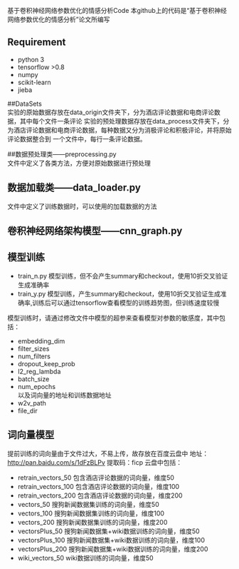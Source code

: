 基于卷积神经网络参数优化的情感分析Code
本github上的代码是“基于卷积神经网络参数优化的情感分析”论文所编写


## Requirement 	
- python 3 	
- tensorflow >0.8 	
- numpy 	
- scikit-learn 	
- jieba 	

##DataSets	
实验的原始数据存放在data_origin文件夹下，分为酒店评论数据和电商评论数据，其中每个文件一条评论
实验的预处理数据存放在data_process文件夹下，分为酒店评论数据和电商评论数据，每种数据又分为消极评论和积极评论，并将原始评论数据整合到
一个文件中，每行一条评论数据。

##数据预处理类——preprocessing.py	
文件中定义了各类方法，方便对原始数据进行预处理

## 数据加载类——data_loader.py
文件中定义了训练数据时，可以使用的加载数据的方法

## 卷积神经网络架构模型——cnn_graph.py
	
## 模型训练
- train_n.py      模型训练，但不会产生summary和checkout，使用10折交叉验证生成准确率
- train_y.py      模型训练，产生summary和checkout，使用10折交叉验证生成准确率,训练后可以通过tensorflow查看模型的训练趋势图，但训练速度较慢
	
模型训练时，请通过修改文件中模型的超参来查看模型对参数的敏感度，其中包括：
- embedding_dim
- filter_sizes
- num_filters
- dropout_keep_prob 
- l2_reg_lambda
- batch_size
- num_epochs	
以及词向量的地址和训练数据地址
- w2v_path
- file_dir

## 词向量模型
提前训练的词向量由于文件过大，不易上传，故存放在百度云盘中
地址：http://pan.baidu.com/s/1dFzBLPv  提取码：ficp
云盘中包括：
- retrain_vectors_50      包含酒店评论数据的词向量，维度50
- retrain_vectors_100      包含酒店评论数据的词向量，维度100
- retrain_vectors_200      包含酒店评论数据的词向量，维度200
- vectors_50      搜狗新闻数据集训练的词向量，维度50
- vectors_100      搜狗新闻数据集训练的词向量，维度100
- vectors_200      搜狗新闻数据集训练的词向量，维度200
- vectorsPlus_50      搜狗新闻数据集+wiki数据训练的词向量，维度50
- vectorsPlus_100      搜狗新闻数据集+wiki数据训练的词向量，维度100
- vectorsPlus_200      搜狗新闻数据集+wiki数据训练的词向量，维度200
- wiki_vectors_50      wiki数据训练的词向量，维度50
